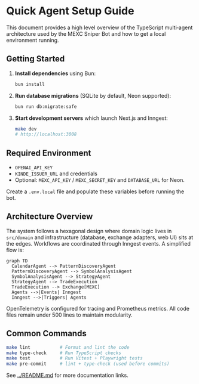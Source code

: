 # Quick Agent Setup Guide

This document provides a high level overview of the TypeScript multi‑agent architecture used by the MEXC Sniper Bot and how to get a local environment running.

## Getting Started

1. **Install dependencies** using Bun:
   ```bash
   bun install
   ```
2. **Run database migrations** (SQLite by default, Neon supported):
   ```bash
   bun run db:migrate:safe
   ```
3. **Start development servers** which launch Next.js and Inngest:
   ```bash
   make dev
   # http://localhost:3008
   ```

## Required Environment

- `OPENAI_API_KEY`
- `KINDE_ISSUER_URL` and credentials
- Optional: `MEXC_API_KEY` / `MEXC_SECRET_KEY` and `DATABASE_URL` for Neon.

Create a `.env.local` file and populate these variables before running the bot.

## Architecture Overview

The system follows a hexagonal design where domain logic lives in `src/domain` and infrastructure (database, exchange adapters, web UI) sits at the edges. Workflows are coordinated through Inngest events. A simplified flow is:

```mermaid
graph TD
  CalendarAgent --> PatternDiscoveryAgent
  PatternDiscoveryAgent --> SymbolAnalysisAgent
  SymbolAnalysisAgent --> StrategyAgent
  StrategyAgent --> TradeExecution
  TradeExecution --> Exchange[MEXC]
  Agents -->|Events| Inngest
  Inngest -->|Triggers| Agents
```

OpenTelemetry is configured for tracing and Prometheus metrics. All code files remain under 500 lines to maintain modularity.

## Common Commands

```bash
make lint           # Format and lint the code
make type-check     # Run TypeScript checks
make test           # Run Vitest + Playwright tests
make pre-commit     # lint + type-check (used before commits)
```

See [../README.md](../README.md) for more documentation links.
